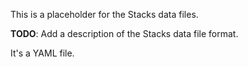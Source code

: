 This is a placeholder for the Stacks data files.

**TODO**:  Add a description of the Stacks data file format.

It's a YAML file.